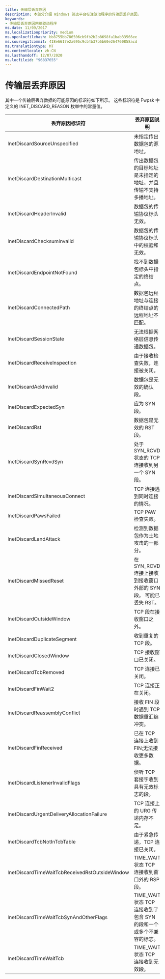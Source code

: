 ```yaml
---
title: 传输层丢弃原因
description: 本部分介绍 Windows 筛选平台标注驱动程序的传输层丢弃原因。
keywords:
- 传输层丢弃原因网络驱动程序
ms.date: 11/09/2017
ms.localizationpriority: medium
ms.openlocfilehash: bb8755bb786506cb9fb2b2b8698fa1bab33566ee
ms.sourcegitcommit: 418e6617e2a695c9cb4b37b5b60e264760858acd
ms.translationtype: MT
ms.contentlocale: zh-CN
ms.lasthandoff: 12/07/2020
ms.locfileid: "96837655"
---
```

# <a name="transport-layer-discard-reasons"></a>传输层丢弃原因

其中一个传输层丢弃数据的可能原因的标识符如下所示。 这些标识符是 Fwpsk 中定义的 INET_DISCARD_REASON 枚举中的常量值。

| 丢弃原因标识符 | 丢弃原因说明 |
| --- | --- |
| InetDiscardSourceUnspecified | 未指定传出数据包的源地址。 |
| InetDiscardDestinationMulticast | 传出数据包的目标地址是未指定的地址，并且传输不支持多播地址。 |
| InetDiscardHeaderInvalid | 数据包的传输协议标头无效。 |
| InetDiscardChecksumInvalid | 数据包的传输协议标头中的校验和无效。 |
| InetDiscardEndpointNotFound | 找不到数据包标头中指定的终结点。 |
| InetDiscardConnectedPath | 数据包远程地址与连接的终结点的远程地址不匹配。 |
| InetDiscardSessionState | 无法根据网络层信息传递数据包。 |
| InetDiscardReceiveInspection | 由于接收检查失败，连接被关闭。 |
| InetDiscardAckInvalid | 数据包是无效的确认段。 |
| InetDiscardExpectedSyn | 应为 SYN 段。 |
| InetDiscardRst | 数据包是无效的 RST 段。 |
| InetDiscardSynRcvdSyn | 处于 SYN_RCVD 状态的 TCP 连接收到另一个 SYN 段。 |
| InetDiscardSimultaneousConnect | TCP 连接遇到同时连接的情况。 |
| InetDiscardPawsFailed | TCP PAW 检查失败。 |
| InetDiscardLandAttack | 检测到数据包作为土地攻击的一部分。 |
| InetDiscardMissedReset | 在 SYN_RCVD 连接上接收到接收窗口外部的 SYN 段。 可能已丢失 RST。 |
| InetDiscardOutsideWindow | TCP 段在接收窗口之外。 |
| InetDiscardDuplicateSegment | 收到重复的 TCP 段。 |
| InetDiscardClosedWindow | TCP 接收窗口已关闭。 |
| InetDiscardTcbRemoved | TCP 连接已关闭。 |
| InetDiscardFinWait2 | TCP 连接正在关闭。 |
| InetDiscardReassemblyConflict | 接收 FIN 段时遇到 TCP 数据重汇编冲突。 |
| InetDiscardFinReceived | 已在 TCP 连接上收到 FIN;无法接收更多数据。 |
| InetDiscardListenerInvalidFlags | 侦听 TCP 套接字收到具有无效标志的段。 |
| InetDiscardUrgentDeliveryAllocationFailure | TCP 连接上的 URG 传递内存不足。 |
| InetDiscardTcbNotInTcbTable | 由于紧急传递，TCP 连接已关闭。 |
| InetDiscardTimeWaitTcbReceivedRstOutsideWindow | TIME_WAIT 状态 TCP 连接收到窗口外的 RSP 段。 |
| InetDiscardTimeWaitTcbSynAndOtherFlags | TIME_WAIT 状态 TCP 连接收到了包含 SYN 的段和一个或多个不兼容的标志。 |
| InetDiscardTimeWaitTcb | TIME_WAIT 状态 TCP 连接收到无效段。 |

